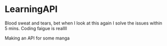 # LearningAPI

Blood sweat and tears, bet when I look at this again I solve the issues within 5 mins. Coding faigue is reallll


Making an API for some manga
